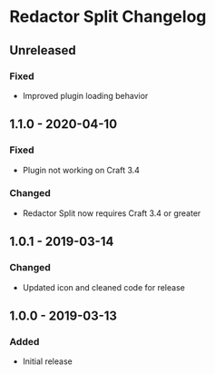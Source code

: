 # Redactor Split Changelog

## Unreleased
### Fixed
- Improved plugin loading behavior

## 1.1.0 - 2020-04-10
### Fixed
- Plugin not working on Craft 3.4

### Changed
- Redactor Split now requires Craft 3.4 or greater

## 1.0.1 - 2019-03-14
### Changed
- Updated icon and cleaned code for release

## 1.0.0 - 2019-03-13
### Added
- Initial release
